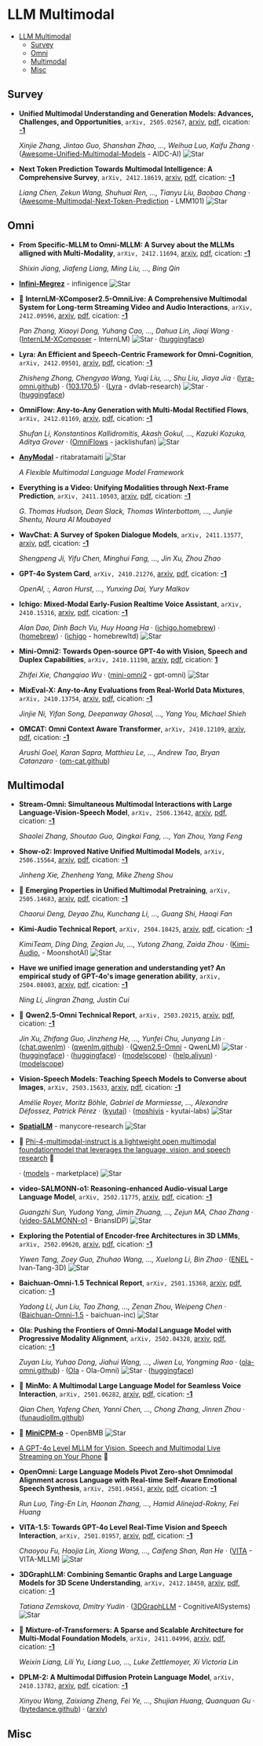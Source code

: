 # LLM Multimodal

- [LLM Multimodal](#llm-multimodal) 
  - [Survey](#survey)
  - [Omni](#omni)
  - [Multimodal](#multimodal)
  - [Misc](#misc)


## Survey

- **Unified Multimodal Understanding and Generation Models: Advances, 
  Challenges, and Opportunities**, `arXiv, 2505.02567`, [arxiv](http://arxiv.org/abs/2505.02567v3), [pdf](http://arxiv.org/pdf/2505.02567v3.pdf), cication: [**-1**](None) 

	 *Xinjie Zhang, Jintao Guo, Shanshan Zhao, ..., Weihua Luo, Kaifu Zhang* · ([Awesome-Unified-Multimodal-Models](https://github.com/AIDC-AI/Awesome-Unified-Multimodal-Models) - AIDC-AI) ![Star](https://img.shields.io/github/stars/AIDC-AI/Awesome-Unified-Multimodal-Models.svg?style=social&label=Star)
- **Next Token Prediction Towards Multimodal Intelligence: A Comprehensive 
  Survey**, `arXiv, 2412.18619`, [arxiv](http://arxiv.org/abs/2412.18619v2), [pdf](http://arxiv.org/pdf/2412.18619v2.pdf), cication: [**-1**](None) 

	 *Liang Chen, Zekun Wang, Shuhuai Ren, ..., Tianyu Liu, Baobao Chang* · ([Awesome-Multimodal-Next-Token-Prediction](https://github.com/LMM101/Awesome-Multimodal-Next-Token-Prediction) - LMM101) ![Star](https://img.shields.io/github/stars/LMM101/Awesome-Multimodal-Next-Token-Prediction.svg?style=social&label=Star)

## Omni

- **From Specific-MLLM to Omni-MLLM: A Survey about the MLLMs alligned with 
  Multi-Modality**, `arXiv, 2412.11694`, [arxiv](http://arxiv.org/abs/2412.11694v1), [pdf](http://arxiv.org/pdf/2412.11694v1.pdf), cication: [**-1**](None) 

	 *Shixin Jiang, Jiafeng Liang, Ming Liu, ..., Bing Qin*
- [**Infini-Megrez**](https://github.com/infinigence/Infini-Megrez) - infinigence ![Star](https://img.shields.io/github/stars/infinigence/Infini-Megrez.svg?style=social&label=Star) 
- 🌟 **InternLM-XComposer2.5-OmniLive: A Comprehensive Multimodal System for 
  Long-term Streaming Video and Audio Interactions**, `arXiv, 2412.09596`, [arxiv](http://arxiv.org/abs/2412.09596v1), [pdf](http://arxiv.org/pdf/2412.09596v1.pdf), cication: [**-1**](None) 

	 *Pan Zhang, Xiaoyi Dong, Yuhang Cao, ..., Dahua Lin, Jiaqi Wang* · ([InternLM-XComposer](https://github.com/InternLM/InternLM-XComposer/tree/main/InternLM-XComposer-2.5-OmniLive) - InternLM) ![Star](https://img.shields.io/github/stars/InternLM/InternLM-XComposer.svg?style=social&label=Star) · ([huggingface](https://huggingface.co/internlm/internlm-xcomposer2d5-ol-7b))
- **Lyra: An Efficient and Speech-Centric Framework for Omni-Cognition**, `arXiv, 2412.09501`, [arxiv](http://arxiv.org/abs/2412.09501v1), [pdf](http://arxiv.org/pdf/2412.09501v1.pdf), cication: [**-1**](None) 

	 *Zhisheng Zhong, Chengyao Wang, Yuqi Liu, ..., Shu Liu, Jiaya Jia* · ([lyra-omni.github](https://lyra-omni.github.io/)) · ([103.170.5](https://103.170.5.190:17860/)) · ([Lyra](https://github.com/dvlab-research/Lyra) - dvlab-research) ![Star](https://img.shields.io/github/stars/dvlab-research/Lyra.svg?style=social&label=Star) · ([huggingface](https://huggingface.co/collections/zszhong/lyra-model-674ea5bb3b39ff8f15de75fc))
- **OmniFlow: Any-to-Any Generation with Multi-Modal Rectified Flows**, `arXiv, 2412.01169`, [arxiv](http://arxiv.org/abs/2412.01169v1), [pdf](http://arxiv.org/pdf/2412.01169v1.pdf), cication: [**-1**](None) 

	 *Shufan Li, Konstantinos Kallidromitis, Akash Gokul, ..., Kazuki Kozuka, Aditya Grover* · ([OmniFlows](https://github.com/jacklishufan/OmniFlows) - jacklishufan) ![Star](https://img.shields.io/github/stars/jacklishufan/OmniFlows.svg?style=social&label=Star)
- [**AnyModal**](https://github.com/ritabratamaiti/AnyModal) - ritabratamaiti ![Star](https://img.shields.io/github/stars/ritabratamaiti/AnyModal.svg?style=social&label=Star) 

	 *A Flexible Multimodal Language Model Framework*
- **Everything is a Video: Unifying Modalities through Next-Frame Prediction**, `arXiv, 2411.10503`, [arxiv](http://arxiv.org/abs/2411.10503v1), [pdf](http://arxiv.org/pdf/2411.10503v1.pdf), cication: [**-1**](None) 

	 *G. Thomas Hudson, Dean Slack, Thomas Winterbottom, ..., Junjie Shentu, Noura Al Moubayed*
- **WavChat: A Survey of Spoken Dialogue Models**, `arXiv, 2411.13577`, [arxiv](http://arxiv.org/abs/2411.13577v1), [pdf](http://arxiv.org/pdf/2411.13577v1.pdf), cication: [**-1**](None) 

	 *Shengpeng Ji, Yifu Chen, Minghui Fang, ..., Jin Xu, Zhou Zhao*
- **GPT-4o System Card**, `arXiv, 2410.21276`, [arxiv](http://arxiv.org/abs/2410.21276v1), [pdf](http://arxiv.org/pdf/2410.21276v1.pdf), cication: [**-1**](None) 

	 *OpenAI, :, Aaron Hurst, ..., Yunxing Dai, Yury Malkov*
- **Ichigo: Mixed-Modal Early-Fusion Realtime Voice Assistant**, `arXiv, 2410.15316`, [arxiv](http://arxiv.org/abs/2410.15316v1), [pdf](http://arxiv.org/pdf/2410.15316v1.pdf), cication: [**-1**](None) 

	 *Alan Dao, Dinh Bach Vu, Huy Hoang Ha* · ([ichigo.homebrew](https://ichigo.homebrew.ltd/)) · ([homebrew](https://homebrew.ltd/)) · ([ichigo](https://github.com/homebrewltd/ichigo) - homebrewltd) ![Star](https://img.shields.io/github/stars/homebrewltd/ichigo.svg?style=social&label=Star)
- **Mini-Omni2: Towards Open-source GPT-4o with Vision, Speech and Duplex 
  Capabilities**, `arXiv, 2410.11190`, [arxiv](http://arxiv.org/abs/2410.11190v2), [pdf](http://arxiv.org/pdf/2410.11190v2.pdf), cication: [**1**](https://scholar.google.com/scholar?cites=14534896134025731094&as_sdt=2005&sciodt=0,5&hl=en&oe=ASCII)

	 *Zhifei Xie, Changqiao Wu* · ([mini-omni2](https://github.com/gpt-omni/mini-omni2) - gpt-omni) ![Star](https://img.shields.io/github/stars/gpt-omni/mini-omni2.svg?style=social&label=Star)
- **MixEval-X: Any-to-Any Evaluations from Real-World Data Mixtures**, `arXiv, 2410.13754`, [arxiv](http://arxiv.org/abs/2410.13754v2), [pdf](http://arxiv.org/pdf/2410.13754v2.pdf), cication: [**-1**](None) 

	 *Jinjie Ni, Yifan Song, Deepanway Ghosal, ..., Yang You, Michael Shieh*
- **OMCAT: Omni Context Aware Transformer**, `arXiv, 2410.12109`, [arxiv](http://arxiv.org/abs/2410.12109v1), [pdf](http://arxiv.org/pdf/2410.12109v1.pdf), cication: [**-1**](None) 

	 *Arushi Goel, Karan Sapra, Matthieu Le, ..., Andrew Tao, Bryan Catanzaro* · ([om-cat.github](https://om-cat.github.io/))

## Multimodal

- **Stream-Omni: Simultaneous Multimodal Interactions with Large
  Language-Vision-Speech Model**, `arXiv, 2506.13642`, [arxiv](http://arxiv.org/abs/2506.13642v1), [pdf](http://arxiv.org/pdf/2506.13642v1.pdf), cication: [**-1**](None) 

	 *Shaolei Zhang, Shoutao Guo, Qingkai Fang, ..., Yan Zhou, Yang Feng*
- **Show-o2: Improved Native Unified Multimodal Models**, `arXiv, 2506.15564`, [arxiv](http://arxiv.org/abs/2506.15564v2), [pdf](http://arxiv.org/pdf/2506.15564v2.pdf), cication: [**-1**](None) 

	 *Jinheng Xie, Zhenheng Yang, Mike Zheng Shou*
- 🌟 **Emerging Properties in Unified Multimodal Pretraining**, `arXiv, 2505.14683`, [arxiv](http://arxiv.org/abs/2505.14683v1), [pdf](http://arxiv.org/pdf/2505.14683v1.pdf), cication: [**-1**](None) 

	 *Chaorui Deng, Deyao Zhu, Kunchang Li, ..., Guang Shi, Haoqi Fan*
- **Kimi-Audio Technical Report**, `arXiv, 2504.18425`, [arxiv](http://arxiv.org/abs/2504.18425v1), [pdf](http://arxiv.org/pdf/2504.18425v1.pdf), cication: [**-1**](None) 

	 *KimiTeam, Ding Ding, Zeqian Ju, ..., Yutong Zhang, Zaida Zhou* · ([Kimi-Audio.](https://github.com/MoonshotAI/Kimi-Audio.) - MoonshotAI) ![Star](https://img.shields.io/github/stars/MoonshotAI/Kimi-Audio..svg?style=social&label=Star)
- **Have we unified image generation and understanding yet? An empirical 
  study of GPT-4o's image generation ability**, `arXiv, 2504.08003`, [arxiv](http://arxiv.org/abs/2504.08003v1), [pdf](http://arxiv.org/pdf/2504.08003v1.pdf), cication: [**-1**](None) 

	 *Ning Li, Jingran Zhang, Justin Cui*
- 🌟 **Qwen2.5-Omni Technical Report**, `arXiv, 2503.20215`, [arxiv](http://arxiv.org/abs/2503.20215v1), [pdf](http://arxiv.org/pdf/2503.20215v1.pdf), cication: [**-1**](None) 

	 *Jin Xu, Zhifang Guo, Jinzheng He, ..., Yunfei Chu, Junyang Lin* · ([chat.qwenlm](https://chat.qwenlm.ai)) · ([qwenlm.github](https://qwenlm.github.io/blog/qwen2.5-omni/)) · ([Qwen2.5-Omni](https://github.com/QwenLM/Qwen2.5-Omni) - QwenLM) ![Star](https://img.shields.io/github/stars/QwenLM/Qwen2.5-Omni.svg?style=social&label=Star) · ([huggingface](https://huggingface.co/Qwen/Qwen2.5-Omni-7B)) · ([huggingface](https://huggingface.co/spaces/Qwen/Qwen2.5-Omni-7B-Demo)) · ([modelscope](https://modelscope.cn/models/Qwen/Qwen2.5-Omni-7B)) · ([help.aliyun](https://help.aliyun.com/zh/model-studio/user-guide/qwen-omni)) · ([modelscope](https://modelscope.cn/studios/Qwen/Qwen2.5-Omni-Demo))
- **Vision-Speech Models: Teaching Speech Models to Converse about Images**, `arXiv, 2503.15633`, [arxiv](http://arxiv.org/abs/2503.15633v1), [pdf](http://arxiv.org/pdf/2503.15633v1.pdf), cication: [**-1**](None) 

	 *Amélie Royer, Moritz Böhle, Gabriel de Marmiesse, ..., Alexandre Défossez, Patrick Pérez* · ([kyutai](https://kyutai.org/moshivis)) · ([moshivis](https://github.com/kyutai-labs/moshivis) - kyutai-labs) ![Star](https://img.shields.io/github/stars/kyutai-labs/moshivis.svg?style=social&label=Star)
- [**SpatialLM**](https://github.com/manycore-research/SpatialLM) - manycore-research ![Star](https://img.shields.io/github/stars/manycore-research/SpatialLM.svg?style=social&label=Star) 
- 🌟 [Phi-4-multimodal-instruct is a lightweight open multimodal foundationmodel that leverages the language, vision, and speech research](https://huggingface.co/microsoft/Phi-4-multimodal-instruct)  🤗 

	 · ([models](https://github.com/marketplace/models/azureml/Phi-4-multimodal-instruct/playground) - marketplace) ![Star](https://img.shields.io/github/stars/marketplace/models.svg?style=social&label=Star)
- **video-SALMONN-o1: Reasoning-enhanced Audio-visual Large Language Model**, `arXiv, 2502.11775`, [arxiv](http://arxiv.org/abs/2502.11775v1), [pdf](http://arxiv.org/pdf/2502.11775v1.pdf), cication: [**-1**](None) 

	 *Guangzhi Sun, Yudong Yang, Jimin Zhuang, ..., Zejun MA, Chao Zhang* · ([video-SALMONN-o1](https://github.com/BriansIDP/video-SALMONN-o1) - BriansIDP) ![Star](https://img.shields.io/github/stars/BriansIDP/video-SALMONN-o1.svg?style=social&label=Star)
- **Exploring the Potential of Encoder-free Architectures in 3D LMMs**, `arXiv, 2502.09620`, [arxiv](http://arxiv.org/abs/2502.09620v1), [pdf](http://arxiv.org/pdf/2502.09620v1.pdf), cication: [**-1**](None) 

	 *Yiwen Tang, Zoey Guo, Zhuhao Wang, ..., Xuelong Li, Bin Zhao* · ([ENEL](https://github.com/Ivan-Tang-3D/ENEL) - Ivan-Tang-3D) ![Star](https://img.shields.io/github/stars/Ivan-Tang-3D/ENEL.svg?style=social&label=Star)
- **Baichuan-Omni-1.5 Technical Report**, `arXiv, 2501.15368`, [arxiv](http://arxiv.org/abs/2501.15368v1), [pdf](http://arxiv.org/pdf/2501.15368v1.pdf), cication: [**-1**](None) 

	 *Yadong Li, Jun Liu, Tao Zhang, ..., Zenan Zhou, Weipeng Chen* · ([Baichuan-Omni-1.5](https://github.com/baichuan-inc/Baichuan-Omni-1.5) - baichuan-inc) ![Star](https://img.shields.io/github/stars/baichuan-inc/Baichuan-Omni-1.5.svg?style=social&label=Star)
- **Ola: Pushing the Frontiers of Omni-Modal Language Model with Progressive 
  Modality Alignment**, `arXiv, 2502.04328`, [arxiv](http://arxiv.org/abs/2502.04328v2), [pdf](http://arxiv.org/pdf/2502.04328v2.pdf), cication: [**-1**](None) 

	 *Zuyan Liu, Yuhao Dong, Jiahui Wang, ..., Jiwen Lu, Yongming Rao* · ([ola-omni.github](https://ola-omni.github.io/)) · ([Ola](https://github.com/Ola-Omni/Ola) - Ola-Omni) ![Star](https://img.shields.io/github/stars/Ola-Omni/Ola.svg?style=social&label=Star) · ([huggingface](https://huggingface.co/THUdyh/Ola-7b))
- 🌟 **MinMo: A Multimodal Large Language Model for Seamless Voice Interaction**, `arXiv, 2501.06282`, [arxiv](http://arxiv.org/abs/2501.06282v1), [pdf](http://arxiv.org/pdf/2501.06282v1.pdf), cication: [**-1**](None) 

	 *Qian Chen, Yafeng Chen, Yanni Chen, ..., Chong Zhang, Jinren Zhou* · ([funaudiollm.github](https://funaudiollm.github.io/minmo/))
- 🌟 [**MiniCPM-o**](https://github.com/OpenBMB/MiniCPM-o) - OpenBMB ![Star](https://img.shields.io/github/stars/OpenBMB/MiniCPM-o.svg?style=social&label=Star) 
- [A GPT-4o Level MLLM for Vision, Speech and Multimodal Live Streaming on Your Phone](https://huggingface.co/openbmb/MiniCPM-o-2_6)  🤗 
- **OpenOmni: Large Language Models Pivot Zero-shot Omnimodal Alignment 
  across Language with Real-time Self-Aware Emotional Speech Synthesis**, `arXiv, 2501.04561`, [arxiv](http://arxiv.org/abs/2501.04561v2), [pdf](http://arxiv.org/pdf/2501.04561v2.pdf), cication: [**-1**](None) 

	 *Run Luo, Ting-En Lin, Haonan Zhang, ..., Hamid Alinejad-Rokny, Fei Huang*
- **VITA-1.5: Towards GPT-4o Level Real-Time Vision and Speech Interaction**, `arXiv, 2501.01957`, [arxiv](http://arxiv.org/abs/2501.01957v1), [pdf](http://arxiv.org/pdf/2501.01957v1.pdf), cication: [**-1**](None) 

	 *Chaoyou Fu, Haojia Lin, Xiong Wang, ..., Caifeng Shan, Ran He* · ([VITA](https://github.com/VITA-MLLM/VITA) - VITA-MLLM) ![Star](https://img.shields.io/github/stars/VITA-MLLM/VITA.svg?style=social&label=Star)
- **3DGraphLLM: Combining Semantic Graphs and Large Language Models for 3D 
  Scene Understanding**, `arXiv, 2412.18450`, [arxiv](http://arxiv.org/abs/2412.18450v1), [pdf](http://arxiv.org/pdf/2412.18450v1.pdf), cication: [**-1**](None) 

	 *Tatiana Zemskova, Dmitry Yudin* · ([3DGraphLLM](https://github.com/CognitiveAISystems/3DGraphLLM) - CognitiveAISystems) ![Star](https://img.shields.io/github/stars/CognitiveAISystems/3DGraphLLM.svg?style=social&label=Star)
- 🌟 **Mixture-of-Transformers: A Sparse and Scalable Architecture for 
  Multi-Modal Foundation Models**, `arXiv, 2411.04996`, [arxiv](http://arxiv.org/abs/2411.04996v1), [pdf](http://arxiv.org/pdf/2411.04996v1.pdf), cication: [**-1**](None) 

	 *Weixin Liang, Lili Yu, Liang Luo, ..., Luke Zettlemoyer, Xi Victoria Lin*
- **DPLM-2: A Multimodal Diffusion Protein Language Model**, `arXiv, 2410.13782`, [arxiv](http://arxiv.org/abs/2410.13782v1), [pdf](http://arxiv.org/pdf/2410.13782v1.pdf), cication: [**-1**](None) 

	 *Xinyou Wang, Zaixiang Zheng, Fei Ye, ..., Shujian Huang, Quanquan Gu* · ([bytedance.github](https://bytedance.github.io/dplm/dplm-2)) · ([arxiv](https://arxiv.org/abs/2410.13782))

## Misc